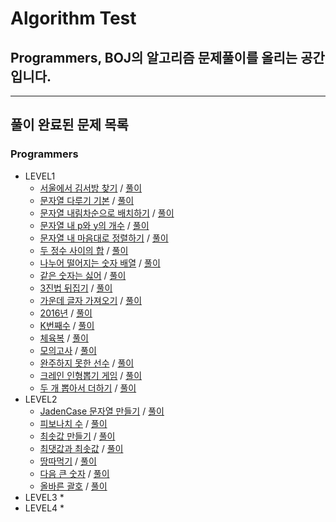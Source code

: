 # Algorithm Test
## Programmers, BOJ의 알고리즘 문제풀이를 올리는 공간입니다.

* * *
## 풀이 완료된 문제 목록
### Programmers
* LEVEL1
  * [서울에서 김서방 찾기](https://programmers.co.kr/learn/courses/30/lessons/12919) / [풀이](./src/programmers/level1/P12919.java)
  * [문자열 다루기 기본](https://programmers.co.kr/learn/courses/30/lessons/12918) / [풀이](./src/programmers/level1/P12918.java)
  * [문자열 내림차순으로 배치하기](https://programmers.co.kr/learn/courses/30/lessons/12917) / [풀이](./src/programmers/level1/P12917.java)
  * [문자열 내 p와 y의 개수](https://programmers.co.kr/learn/courses/30/lessons/12916) / [풀이](./src/programmers/level1/P12916.java)
  * [문자열 내 마음대로 정렬하기](https://programmers.co.kr/learn/courses/30/lessons/12915) / [풀이](./src/programmers/level1/P12915.java)
  * [두 정수 사이의 합](https://programmers.co.kr/learn/courses/30/lessons/12912) / [풀이](./src/programmers/level1/P12912.java)
  * [나누어 떨어지는 숫자 배열](https://programmers.co.kr/learn/courses/30/lessons/12910) / [풀이](./src/programmers/level1/P12910.java)
  * [같은 숫자는 싫어](https://programmers.co.kr/learn/courses/30/lessons/12906) / [풀이](./src/programmers/level1/P12906.java)
  * [3진법 뒤집기](https://programmers.co.kr/learn/courses/30/lessons/68935) / [풀이](./src/programmers/level1/P68935.java)
  * [가운데 글자 가져오기](https://programmers.co.kr/learn/courses/30/lessons/12903) / [풀이](./src/programmers/level1/P12903.java)
  * [2016년](https://programmers.co.kr/learn/courses/30/lessons/12901) / [풀이](./src/programmers/level1/P12901.java)
  * [K번째수](https://programmers.co.kr/learn/courses/30/lessons/42748) / [풀이](./src/programmers/level1/P42748.java)
  * [체육복](https://programmers.co.kr/learn/courses/30/lessons/42862) / [풀이](./src/programmers/level1/P42862.java)
  * [모의고사](https://programmers.co.kr/learn/courses/30/lessons/42840) / [풀이](./src/programmers/level1/P42840.java)
  * [완주하지 못한 선수](https://programmers.co.kr/learn/courses/30/lessons/42576) / [풀이](./src/programmers/level1/P42576.java)
  * [크레인 인형뽑기 게임](https://programmers.co.kr/learn/courses/30/lessons/64061) / [풀이](./src/programmers/level1/P64061.java)
  * [두 개 뽑아서 더하기](https://programmers.co.kr/learn/courses/30/lessons/68644) / [풀이](./src/programmers/level1/P68644.java)
* LEVEL2
  * [JadenCase 문자열 만들기](https://programmers.co.kr/learn/courses/30/lessons/12951) / [풀이](./src/programmers/level2/P12951.java)
  * [피보나치 수](https://programmers.co.kr/learn/courses/30/lessons/12945) / [풀이](./src/programmers/level2/P12945.java)
  * [최솟값 만들기](https://programmers.co.kr/learn/courses/30/lessons/12941) / [풀이](./src/programmers/level2/P12941.java)
  * [최댓값과 최솟값](https://programmers.co.kr/learn/courses/30/lessons/12939) / [풀이](./src/programmers/level2/P12939.java)
  * [땅따먹기](https://programmers.co.kr/learn/courses/30/lessons/12913) / [풀이](./src/programmers/level2/P12913.java)
  * [다음 큰 숫자](https://programmers.co.kr/learn/courses/30/lessons/12911) / [풀이](./src/programmers/level2/P12911.java)
  * [올바른 괄호](https://programmers.co.kr/learn/courses/30/lessons/12909) / [풀이](./src/programmers/level2/P12909.java)
* LEVEL3
  * 
* LEVEL4
  *
    